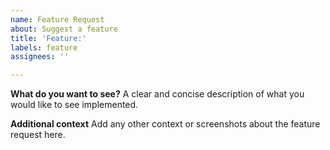 ```yaml
---
name: Feature Request
about: Suggest a feature
title: 'Feature:'
labels: feature
assignees: ''

---
```


**What do you want to see?**
A clear and concise description of what you would like to see implemented.

**Additional context**
Add any other context or screenshots about the feature request here.
